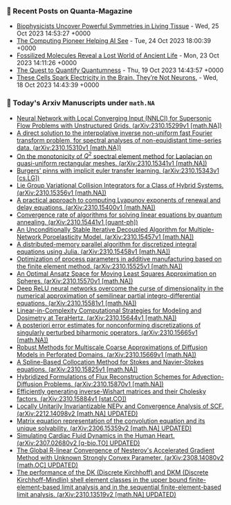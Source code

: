### 📝 Recent Posts on Quanta-Magazine
<!-- quanta starts -->
* <a href="https://www.quantamagazine.org/biophysicists-uncover-powerful-symmetries-in-living-tissue-20231025/">Biophysicists Uncover Powerful Symmetries in Living Tissue</a> - Wed, 25 Oct 2023 14:53:27 +0000
* <a href="https://www.quantamagazine.org/the-computing-pioneer-helping-ai-see-20231024/">The Computing Pioneer Helping AI See</a> - Tue, 24 Oct 2023 18:00:39 +0000
* <a href="https://www.quantamagazine.org/fossilized-molecules-reveal-a-lost-world-of-ancient-life-20231023/">Fossilized Molecules Reveal a Lost World of Ancient Life</a> - Mon, 23 Oct 2023 14:11:26 +0000
* <a href="https://www.quantamagazine.org/the-quest-to-quantify-quantumness-20231019/">The Quest to Quantify Quantumness</a> - Thu, 19 Oct 2023 14:43:57 +0000
* <a href="https://www.quantamagazine.org/these-cells-spark-electricity-in-the-brain-theyre-not-neurons-20231018/">These Cells Spark Electricity in the Brain. They’re Not Neurons.</a> - Wed, 18 Oct 2023 14:43:39 +0000
<!-- quanta ends -->
### 📝 Today's Arxiv Manuscripts under ``math.NA``
<!-- arxiv-math-na starts -->
* <a href="http://arxiv.org/abs/2310.15299">Neural Network with Local Converging Input (NNLCI) for Supersonic Flow Problems with Unstructured Grids. (arXiv:2310.15299v1 [math.NA])</a>
* <a href="http://arxiv.org/abs/2310.15310">A direct solution to the interpolative inverse non-uniform fast Fourier transform problem, for spectral analyses of non-equidistant time-series data. (arXiv:2310.15310v1 [math.NA])</a>
* <a href="http://arxiv.org/abs/2310.15341">On the monotonicity of $Q^2$ spectral element method for Laplacian on quasi-uniform rectangular meshes. (arXiv:2310.15341v1 [math.NA])</a>
* <a href="http://arxiv.org/abs/2310.15343">Burgers' pinns with implicit euler transfer learning. (arXiv:2310.15343v1 [cs.LG])</a>
* <a href="http://arxiv.org/abs/2310.15356">Lie Group Variational Collision Integrators for a Class of Hybrid Systems. (arXiv:2310.15356v1 [math.NA])</a>
* <a href="http://arxiv.org/abs/2310.15400">A practical approach to computing Lyapunov exponents of renewal and delay equations. (arXiv:2310.15400v1 [math.NA])</a>
* <a href="http://arxiv.org/abs/2310.15441">Convergence rate of algorithms for solving linear equations by quantum annealing. (arXiv:2310.15441v1 [quant-ph])</a>
* <a href="http://arxiv.org/abs/2310.15457">An Unconditionally Stable Iterative Decoupled Algorithm for Multiple-Network Poroelasticity Model. (arXiv:2310.15457v1 [math.NA])</a>
* <a href="http://arxiv.org/abs/2310.15458">A distributed-memory parallel algorithm for discretized integral equations using Julia. (arXiv:2310.15458v1 [math.NA])</a>
* <a href="http://arxiv.org/abs/2310.15525">Optimization of process parameters in additive manufacturing based on the finite element method. (arXiv:2310.15525v1 [math.NA])</a>
* <a href="http://arxiv.org/abs/2310.15570">An Optimal Ansatz Space for Moving Least Squares Approximation on Spheres. (arXiv:2310.15570v1 [math.NA])</a>
* <a href="http://arxiv.org/abs/2310.15581">Deep ReLU neural networks overcome the curse of dimensionality in the numerical approximation of semilinear partial integro-differential equations. (arXiv:2310.15581v1 [math.NA])</a>
* <a href="http://arxiv.org/abs/2310.15644">Linear-in-Complexity Computational Strategies for Modeling and Dosimetry at TeraHertz. (arXiv:2310.15644v1 [math.NA])</a>
* <a href="http://arxiv.org/abs/2310.15665">A posteriori error estimates for nonconforming discretizations of singularly perturbed biharmonic operators. (arXiv:2310.15665v1 [math.NA])</a>
* <a href="http://arxiv.org/abs/2310.15669">Robust Methods for Multiscale Coarse Approximations of Diffusion Models in Perforated Domains. (arXiv:2310.15669v1 [math.NA])</a>
* <a href="http://arxiv.org/abs/2310.15825">A Spline-Based Collocation Method for Stokes and Navier-Stokes equations. (arXiv:2310.15825v1 [math.NA])</a>
* <a href="http://arxiv.org/abs/2310.15870">Hybridized Formulations of Flux Reconstruction Schemes for Advection-Diffusion Problems. (arXiv:2310.15870v1 [math.NA])</a>
* <a href="http://arxiv.org/abs/2310.15884">Efficiently generating inverse-Wishart matrices and their Cholesky factors. (arXiv:2310.15884v1 [stat.CO])</a>
* <a href="http://arxiv.org/abs/2212.14098">Locally Unitarily Invariantizable NEPv and Convergence Analysis of SCF. (arXiv:2212.14098v2 [math.NA] UPDATED)</a>
* <a href="http://arxiv.org/abs/2306.15359">Matrix equation representation of the convolution equation and its unique solvability. (arXiv:2306.15359v2 [math.NA] UPDATED)</a>
* <a href="http://arxiv.org/abs/2307.02680">Simulating Cardiac Fluid Dynamics in the Human Heart. (arXiv:2307.02680v2 [q-bio.TO] UPDATED)</a>
* <a href="http://arxiv.org/abs/2308.14080">The Global R-linear Convergence of Nesterov's Accelerated Gradient Method with Unknown Strongly Convex Parameter. (arXiv:2308.14080v2 [math.OC] UPDATED)</a>
* <a href="http://arxiv.org/abs/2310.13519">The performance of the DK (Discrete Kirchhoff) and DKM (Discrete Kirchhoff-Mindlin) shell element classes in the upper bound finite-element-based limit analysis and in the sequential finite-element-based limit analysis. (arXiv:2310.13519v2 [math.NA] UPDATED)</a>
<!-- arxiv-math-na ends -->
